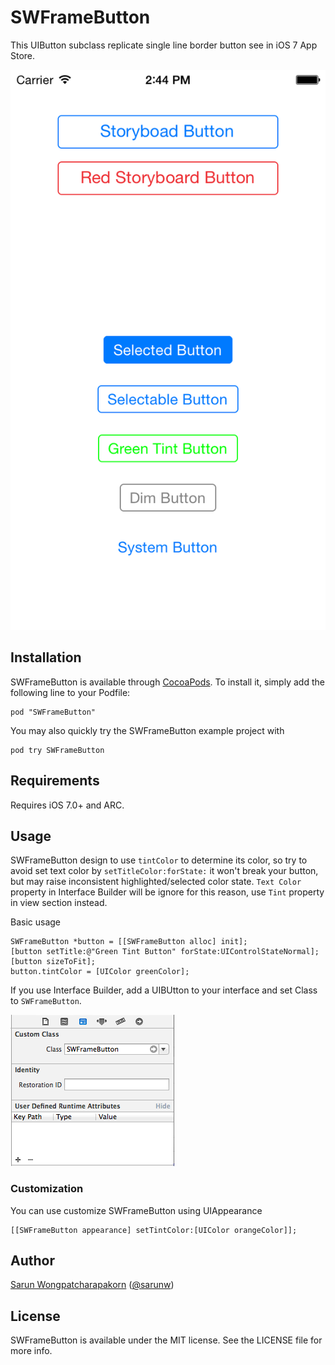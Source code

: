 # SWFrameButton

This UIButton subclass replicate single line border button see in iOS 7 App Store.

![Screenshot](/Documentation/Images/screenshot.png)

## Installation

SWFrameButton is available through [CocoaPods](http://cocoapods.org). To install
it, simply add the following line to your Podfile:

    pod "SWFrameButton"

You may also quickly try the SWFrameButton example project with

    pod try SWFrameButton

## Requirements

Requires iOS 7.0+ and ARC.

## Usage

SWFrameButton design to use `tintColor` to determine its color, so try to avoid set text color by `setTitleColor:forState:` it won't break your button, but may raise inconsistent highlighted/selected color state. `Text Color` property in Interface Builder will be ignore for this reason, use `Tint` property in view section instead.

Basic usage
```
SWFrameButton *button = [[SWFrameButton alloc] init];
[button setTitle:@"Green Tint Button" forState:UIControlStateNormal];
[button sizeToFit];
button.tintColor = [UIColor greenColor];
```

If you use Interface Builder, add a UIBUtton to your interface and set Class to `SWFrameButton`.

![Use with storyboard](/Documentation/Images/use-with-storyboard.png)

### Customization
You can use customize SWFrameButton using UIAppearance
```
[[SWFrameButton appearance] setTintColor:[UIColor orangeColor]];
```

## Author

[Sarun Wongpatcharapakorn](https://github.com/sarunw) ([@sarunw](https://twitter.com/sarunw))

## License

SWFrameButton is available under the MIT license. See the LICENSE file for more info.

